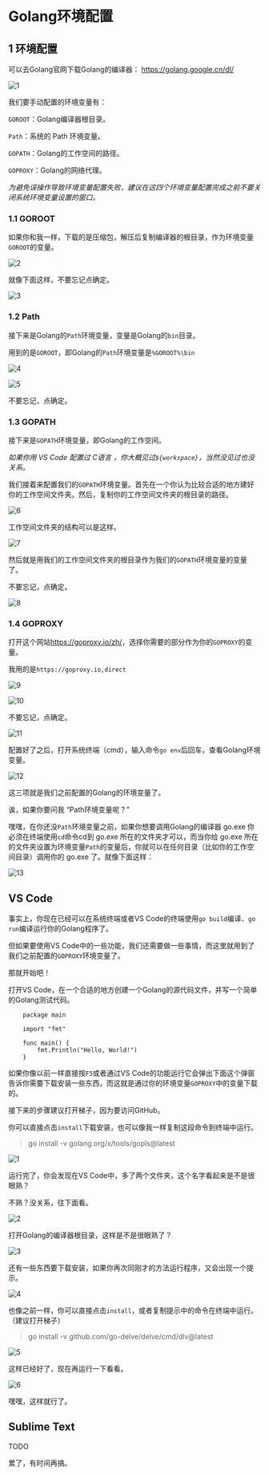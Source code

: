 # Golang环境配置

## 1 环境配置

可以去Golang官网下载Golang的编译器：
<https://golang.google.cn/dl/>

![1](image/1/1.png)

我们要手动配置的环境变量有：

`GOROOT`：Golang编译器根目录。

`Path`：系统的 Path 环境变量。

`GOPATH`：Golang的工作空间的路径。

`GOPROXY`：Golang的网络代理。

*为避免误操作导致环境变量配置失败，建议在这四个环境变量配置完成之前不要关闭系统环境变量设置的窗口。*

### 1.1 GOROOT

如果你和我一样，下载的是压缩包，解压后复制编译器的根目录，作为环境变量`GOROOT`的变量。

![2](image/1/2.png)

就像下面这样，不要忘记点确定。

![3](image/1/3.png)

### 1.2 Path

接下来是Golang的`Path`环境变量，变量是Golang的`bin`目录。

用到的是`GOROOT`，即Golang的`Path`环境变量是`%GOROOT%\bin`

![4](image/1/4.png)

![5](image/1/5.png)

不要忘记，点确定。

### 1.3 GOPATH

接下来是`GOPATH`环境变量，即Golang的工作空间。

*如果你用 VS Code 配置过 C语言 ，你大概见过`${workspace}`，当然没见过也没关系。*

我们接着来配置我们的`GOPATH`环境变量。首先在一个你认为比较合适的地方建好你的工作空间文件夹。然后，复制你的工作空间文件夹的根目录的路径。

![6](image/1/6.png)

工作空间文件夹的结构可以是这样。

![7](image/1/7.png)

然后就是用我们的工作空间文件夹的根目录作为我们的`GOPATH`环境变量的变量了。

不要忘记，点确定。

![8](image/1/8.png)

### 1.4 GOPROXY

打开这个网站<https://goproxy.io/zh/>，选择你需要的部分作为你的`GOPROXY`的变量。

我用的是`https://goproxy.io,direct`

![9](image/1/9.png)

![10](image/1/10.png)

不要忘记，点确定。

![11](image/1/11.png)

配置好了之后，打开系统终端（cmd），输入命令`go env`后回车，查看Golang环境变量。

![12](image/1/12.png)

这三项就是我们之前配置的Golang的环境变量了。

诶，如果你要问我 “Path环境变量呢？”

嘿嘿，在你还没`Path`环境变量之前，如果你想要调用Golang的编译器 go.exe 你必须在终端使用`cd`命令cd到 go.exe 所在的文件夹才可以，而当你给 go.exe 所在的文件夹设置为环境变量`Path`的变量后，你就可以在任何目录（比如你的工作空间目录）调用你的 go.exe 了。就像下面这样：

![13](image/1/13.png)

## VS Code

事实上，你现在已经可以在系统终端或者VS Code的终端使用`go build`编译、`go run`编译运行你的Golang程序了。

但如果要使用VS Code中的一些功能，我们还需要做一些事情，而这里就用到了我们之前配置的`GOPROXY`环境变量了。

那就开始吧！

打开VS Code，在一个合适的地方创建一个Golang的源代码文件，并写一个简单的Golang测试代码。

```Golang
    package main

    import "fmt"

    func main() {
        fmt.Println("Hello, World!")
    }
```

如果你像以前一样直接按`F5`或者通过VS Code的功能运行它会弹出下面这个弹窗告诉你需要下载安装一些东西，而这就是通过你的环境变量`GOPROXY`中的变量下载的。

接下来的步骤建议打开梯子，因为要访问GitHub。

你可以直接点击`install`下载安装，也可以像我一样复制这段命令到终端中运行。

>go install -v golang.org/x/tools/gopls@latest

![1](image/2/1.png)

运行完了，你会发现在VS Code中，多了两个文件夹，这个名字看起来是不是很眼熟？

不熟？没关系，往下面看。

![2](image/2/2.png)

打开Golang的编译器根目录，这样是不是很眼熟了？

![3](image/2/3.png)

还有一些东西要下载安装，如果你再次同刚才的方法运行程序，又会出现一个提示。

![4](image/2/4.png)

也像之前一样，你可以直接点击`install`，或者复制提示中的命令在终端中运行。（建议打开梯子）

>go install -v github.com/go-delve/delve/cmd/dlv@latest

![5](image/2/5.png)

这样已经好了，现在再运行一下看看。

![6](image/2/6.png)

嘿嘿，这样就行了。

## Sublime Text

TODO

累了，有时间再搞。
